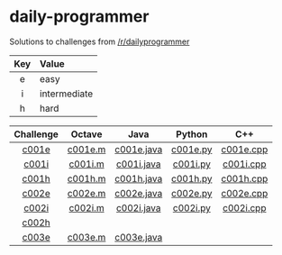 # daily-programmer

Solutions to challenges from [/r/dailyprogrammer](https://www.reddit.com/r/dailyprogrammer/)

| Key | Value        |
| :-: | :----------- |
| e   | easy         |
| i   | intermediate |
| h   | hard         |

| Challenge | Octave | Java | Python | C++ |
| :-------: | :----: | :--: | :----: | :-: |
| [c001e](https://www.reddit.com/r/dailyprogrammer/comments/pih8x/easy_challenge_1/)         | [c001e.m](https://github.com/jimmynguyen/daily-programmer/blob/master/octave/c001e.m) | [c001e.java](https://github.com/jimmynguyen/daily-programmer/blob/master/java/c001e.java) | [c001e.py](https://github.com/jimmynguyen/daily-programmer/blob/master/python/c001e.py) | [c001e.cpp](https://github.com/jimmynguyen/daily-programmer/blob/master/c++/c001e.cpp) |
| [c001i](https://www.reddit.com/r/dailyprogrammer/comments/pihtx/intermediate_challenge_1/) | [c001i.m](https://github.com/jimmynguyen/daily-programmer/blob/master/octave/c001i.m) | [c001i.java](https://github.com/jimmynguyen/daily-programmer/blob/master/java/c001i.java) | [c001i.py](https://github.com/jimmynguyen/daily-programmer/blob/master/python/c001i.py) | [c001i.cpp](https://github.com/jimmynguyen/daily-programmer/blob/master/c++/c001i.cpp) |
| [c001h](https://www.reddit.com/r/dailyprogrammer/comments/pii6j/difficult_challenge_1/)    | [c001h.m](https://github.com/jimmynguyen/daily-programmer/blob/master/octave/c001h.m) | [c001h.java](https://github.com/jimmynguyen/daily-programmer/blob/master/java/c001h.java) | [c001h.py](https://github.com/jimmynguyen/daily-programmer/blob/master/python/c001h.py) | [c001h.cpp](https://github.com/jimmynguyen/daily-programmer/blob/master/c++/c001h.cpp) |
| [c002e](https://www.reddit.com/r/dailyprogrammer/comments/pjbj8/easy_challenge_2/)         | [c002e.m](https://github.com/jimmynguyen/daily-programmer/blob/master/octave/c002e.m) | [c002e.java](https://github.com/jimmynguyen/daily-programmer/blob/master/java/c002e.java) | [c002e.py](https://github.com/jimmynguyen/daily-programmer/blob/master/python/c002e.py) | [c002e.cpp](https://github.com/jimmynguyen/daily-programmer/blob/master/c++/c002e.cpp) |
| [c002i](https://www.reddit.com/r/dailyprogrammer/comments/pjbuj/intermediate_challenge_2/) | [c002i.m](https://github.com/jimmynguyen/daily-programmer/blob/master/octave/c002i.m) | [c002i.java](https://github.com/jimmynguyen/daily-programmer/blob/master/java/c002i.java) | [c002i.py](https://github.com/jimmynguyen/daily-programmer/blob/master/python/c002i.py) | [c002i.cpp](https://github.com/jimmynguyen/daily-programmer/blob/master/c++/c002i.cpp) |
| [c002h](https://www.reddit.com/r/dailyprogrammer/comments/pjsdx/difficult_challenge_2/)    | | | | |
| [c003e](https://www.reddit.com/r/dailyprogrammer/comments/pkw2m/2112012_challenge_3_easy/) | [c003e.m](https://github.com/jimmynguyen/daily-programmer/blob/master/octave/c003e.m) | [c003e.java](https://github.com/jimmynguyen/daily-programmer/blob/master/java/c003e.java) | | |
